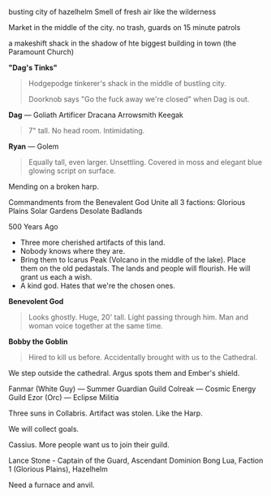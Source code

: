 busting city of hazelhelm
Smell of fresh air like the wilderness

Market in the middle of the city.
no trash, guards on 15 minute patrols

a makeshift shack in the shadow of hte biggest building in town (the Paramount Church)

**"Dag's Tinks"** 
>Hodgepodge tinkerer's shack in the middle of bustling city.
>
>Doorknob says "Go the fuck away we're closed" when Dag is out.

**Dag** — Goliath Artificer
Dracana Arrowsmith Keegak
> 7" tall. No head room.
> Intimidating.

**Ryan** — Golem
> Equally tall, even larger. Unsettling.
> Covered in moss and elegant blue glowing script on surface.

Mending on a broken harp.

Commandments from the Benevalent God
Unite all 3 factions: 
Glorious Plains
Solar Gardens
Desolate Badlands

500 Years Ago
- Three more cherished artifacts of this land.
- Nobody knows where they are.
- Bring them to Icarus Peak (Volcano in the middle of the lake). Place them on the old pedastals. The lands and people will flourish. He will grant us each a wish.
- A kind god. Hates that we're the chosen ones.

**Benevolent God**
> Looks ghostly. Huge, 20' tall. Light passing through him. Man and woman voice together at the same time.

**Bobby the Goblin**
> Hired to kill us before. Accidentally brought with us to the Cathedral.

We step outside the cathedral. Argus spots them and Ember's shield.

Fanmar (White Guy) — Summer Guardian Guild
Colreak — Cosmic Energy Guild
Ezor (Orc) — Eclipse Militia

Three suns in Collabris.
Artifact was stolen. Like the Harp. 

We will collect goals.

Cassius.
More people want us to join their guild.

Lance Stone - Captain of the Guard, Ascendant Dominion
Bong Lua, Faction 1 (Glorious Plains), Hazelhelm

Need a furnace and anvil.